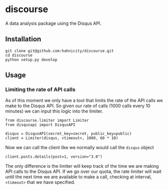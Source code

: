 # discourse
A data analysis package using the Disqus API.

## Installation
    git clone git@github.com:hahnicity/discourse.git
    cd discourse
	python setup.py develop

## Usage
### Limiting the rate of API calls
As of this moment we only have a tool that limits the rate of the API calls we 
make to the Disqus API. So given our rate of calls (1000 calls every 10 minutes)
we can input this logic into the limiter.

    from discourse.limiter import Limiter
    from disqusapi import DisqusAPI
    
    disqus = DisqusAPI(secret_key=secret, public_key=public)
    client = Limiter(disqus, <timeout>, 1000, 60 * 10)

Now we can call the client like we normally would call the `disqus` object

    client.posts.details(post=1, version="3.0")

The only difference is the limiter will keep track of the time we are making
API calls to the Disqus API. If we go over our quota, the rate limiter will
wait until the next time we are available to make a call, checking at interval,
`<timeout>` that we have specified.
